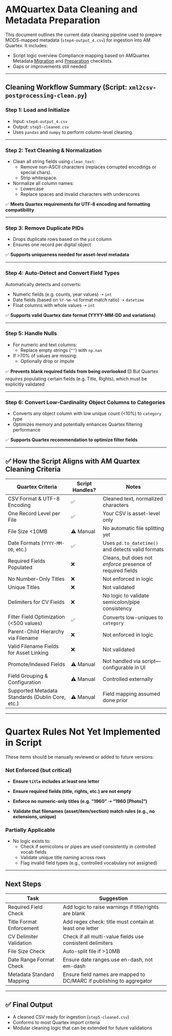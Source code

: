 # AMQuartex Data Cleaning and Metadata Preparation

This document outlines the current data cleaning pipeline used to prepare MODS-mapped metadata (`step4-output_4.csv`) for ingestion into AM Quartex. It includes:

- Script logic overview
Compliance mapping based on AMQuartex Metadata [Migration](https://github.com/lsulibraries/AMQuartex-data-ingestion/blob/main/Quartex%20Content%20Migration%20Checklist.md) and [Preparation](https://github.com/lsulibraries/AMQuartex-data-ingestion/blob/main/AM%20Quartex%20Metadata%20Preparation%20and%20Data%20Cleaning%20Checklist.md) checklists.
- Gaps or improvements still needed

------

## **Cleaning Workflow Summary (Script: `xml2csv-postprocessing-clean.py`)**

### Step 1: Load and Initialize

- Input: `step4-output_4.csv`
- Output: `step5-cleaned.csv`
- Uses `pandas` and `numpy` to perform column-level cleaning.

------

### Step 2: Text Cleaning & Normalization

- Clean all string fields using `clean_text`:
  - Remove non-ASCII characters (replaces corrupted encodings or special chars).
  - Strip whitespace.
- Normalize all column names:
  - Lowercase
  - Replace spaces and invalid characters with underscores

✅ **Meets Quartex requirements for UTF-8 encoding and formatting compatibility**

------

### Step 3: Remove Duplicate PIDs

- Drops duplicate rows based on the `pid` column
- Ensures one record per digital object

✅ **Supports uniqueness needed for asset-level metadata**

------

### Step 4: Auto-Detect and Convert Field Types

Automatically detects and converts:

- Numeric fields (e.g. counts, year values) ➝ `int`
- Date fields (based on `%Y-%m-%d` format match ratio) ➝ `datetime`
- Float columns with whole values ➝ `int`

✅ **Supports valid Quartex date format (YYYY-MM-DD and variations)**

------

### Step 5: Handle Nulls

- For numeric and text columns:
  - Replace empty strings (`""`) with `np.nan`
- If >70% of values are missing:
  - Optionally drop or impute

✅ **Prevents blank required fields from being overlooked**
🟨 But Quartex *requires* populating certain fields (e.g. Title, Rights), which must be explicitly validated

------

### Step 6: Convert Low-Cardinality Object Columns to Categories

- Converts any object column with low unique count (<10%) to `category` type
- Optimizes memory and potentially enhances Quartex filtering performance

✅ **Supports Quartex recommendation to optimize filter fields**

------

## ✅ **How the Script Aligns with AM Quartex Cleaning Criteria**

| Quartex Criteria                                 | Script Handles? | Notes                                                      |
| ------------------------------------------------ | --------------- | ---------------------------------------------------------- |
| CSV Format & UTF-8 Encoding                      | ✅               | Cleaned text, normalized characters                        |
| One Record Level per File                        | ✅               | Your CSV is asset-level only                               |
| File Size <10MB                                  | ⚠️ Manual        | No automatic file splitting yet                            |
| Date Formats (`YYYY-MM-DD`, etc.)                | ✅               | Uses `pd.to_datetime()` and detects valid formats          |
| Required Fields Populated                        | ❌               | Cleans, but does not *enforce* presence of required fields |
| No Number-Only Titles                            | ❌               | Not enforced in logic                                      |
| Unique Titles                                    | ❌               | Not validated                                              |
| Delimiters for CV Fields                         | ❌               | No logic to validate semicolon/pipe consistency            |
| Filter Field Optimization (<500 values)          | ✅               | Converts low-uniques to `category`                         |
| Parent-Child Hierarchy via Filename              | ❌               | Not enforced in logic                                      |
| Valid Filename Fields for Asset Linking          | ❌               | Not validated                                              |
| Promote/Indexed Fields                           | ⚠️ Manual        | Not handled via script—configurable in UI                  |
| Field Grouping & Configuration                   | ⚠️ Manual        | Controlled externally                                      |
| Supported Metadata Standards (Dublin Core, etc.) | ⚠️ Manual        | Field mapping assumed done prior                           |



------

# Quartex Rules **Not Yet Implemented in Script**

These items should be manually reviewed or added to future versions:

### Not Enforced (but critical)

- **Ensure `title` includes at least one letter**

- **Ensure required fields (title, rights, etc.) are not empty**
- **Enforce no numeric-only titles (e.g. “1960” ➝ “1960 [Photo]”)**
- **Validate that filenames (asset/item/section) match rules (e.g., no extensions, unique)**

### Partially Applicable

- No logic exists to:
  - Check if semicolons or pipes are used consistently in controlled vocab fields
  - Validate unique title naming across rows
  - Flag invalid field types (e.g., controlled vocabulary not assigned)

------

## Next Steps

| Task                      | Suggestion                                                   |
| ------------------------- | ------------------------------------------------------------ |
| Required Field Check      | Add logic to raise warnings if title/rights are blank        |
| Title Format Enforcement  | Add regex check: title must contain at least one letter      |
| CV Delimiter Validation   | Check if all multi-value fields use consistent delimiters    |
| File Size Check           | Auto-split file if >10MB                                     |
| Date Range Format Check   | Ensure date ranges use en-dash, not em-dash                  |
| Metadata Standard Mapping | Ensure field names are mapped to DC/MARC if publishing to aggregator |

------

## ✅ Final Output

- A cleaned CSV ready for ingestion (`step5-cleaned.csv`)
- Conforms to most Quartex import criteria
- Modular cleaning logic that can be extended for future validations
